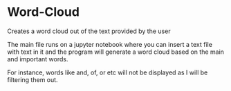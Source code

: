 # Word-Cloud
Creates a word cloud out of the text provided by the user

The main file runs on a jupyter notebook where you can insert a text file with text in it and the program will generate a word cloud based on the main and important words.

For instance, words like and, of, or etc will not be displayed as I will be filtering them out.

